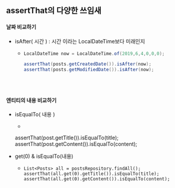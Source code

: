 ## assertThat의 다양한 쓰임새

#### 날짜 비교하기

- isAfter( 시간 ) : 시간 이라는 LocalDateTime보다 미래인지

    - ```java
      LocalDateTime now = LocalDateTime.of(2019,6,4,0,0,0);
      
      assertThat(posts.getCreatedDate()).isAfter(now);
      assertThat(posts.getModifiedDate()).isAfter(now);
    
    



#### 엔티티의 내용 비교하기

- isEqualTo( 내용 )

    - ```java
    assertThat(post.getTitle()).isEqualTo(title);
    assertThat(post.getContent()).isEqualTo(content);
    
    

- get(0) & isEqualTo(내용)

    - ```
      List<Posts> all = postsRepository.findAll();
      assertThat(all.get(0).getTitle()).isEqualTo(title);
      assertThat(all.get(0).getContent()).isEqualTo(content);
      ```
